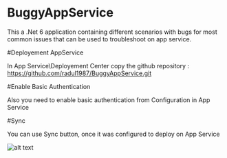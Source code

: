 # BuggyAppService
This a .Net 6 application containing different scenarios with bugs for most common issues that can be used to troubleshoot on app service.



#Deployement AppService 

In App Service\Deployement Center copy the github repository : https://github.com/radul1987/BuggyAppService.git

#Enable Basic Authentication 

Also you need to enable basic authentication from Configuration in App Service

#Sync

You can use Sync button, once it was configured to deploy on App Service

![alt text](https://github.com/radul1987/BuggyAppService/blob/master/wwwroot/images/DeployAppService.png)

